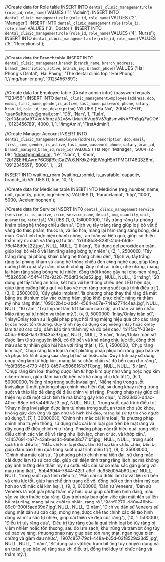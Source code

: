 //Create data for Role table
INSERT INTO `dental_clinic_management`.`role` (`role_id`, `role_name`) VALUES ('1', 'Admin');
INSERT INTO `dental_clinic_management`.`role` (`role_id`, `role_name`) VALUES ('2', 'Manager');
INSERT INTO `dental_clinic_management`.`role` (`role_id`, `role_name`) VALUES ('3', 'Doctor');
INSERT INTO `dental_clinic_management`.`role` (`role_id`, `role_name`) VALUES ('4', 'Nurse');
INSERT INTO `dental_clinic_management`.`role` (`role_id`, `role_name`) VALUES ('5', 'Receptionist');

---------------------------------------------------------------------------------------------------------
//Create data for Branch table
INSERT INTO `dental_clinic_management`.`branch` (`branch_name`, `branch_address`, `branch_description`, `active`, `branch_img`, `branch_phone`) VALUES ('Hai Phong\'s Dental', 'Hai Phong', 'The dental clinic top 1 Hai Phong', 1,'/img/banner.png', '0123456789');

-----------------------------------------------------------------------------------------------------------
//Create data for Employee table (Create admin infor) (password equals "123456")
INSERT INTO `dental_clinic_management`.`employee`
(`address`, `dob`, `email`, `first_name`, `gender`,`is_active`, `last_name`, `password`, `phone`, `salary`, `bran_id`, `role_id`, `img`, `description`)
VALUES
('Ha Noi', '2004-12-09', 'tuan6a1thcstv@gmail.com', 'Đỗ', 'Nam', 1, 'Tuấn', '$2a$10$ou0A97XvoK6mzsi32vSwi.MurUhVug6VS7qBsmwlNAFTnEqQFaCO6', '0123456789', 4000,  1, 1, '/imgAmin', 'FirstAdmin');

//Create Manager Account
INSERT INTO `dental_clinic_management`.`employee` (`address`, `description`, `dob`, `email`, `first_name`, `gender`, `is_active`, `last_name`, `password`, `phone`, `salary`, `bran_id`, `branch_managed_bran_id`, `role_id`) VALUES ('Hà Nội', 'Manager', '2004-12-08', 'khoa@gmail.com', 'Lê', 'Nam', 1, 'Khoa', '$2b$12$EIHLAyrnP6CBjR9cjGaZW.6.NKdkZrKjEIVdgHShTPMGfT48Q3Z8m', '0912345651', '5000', 1, 1, 2);


INSERT INTO waiting_room (waiting_roomid, is_available, capacity, branch_id)
VALUES (1, true, 10, 1);

//Create data for Medicine table
INSERT INTO Medicine (reg_number, name, unit, quantity, price, ingredients)
VALUES (1, 'Paracetamol', 'hộp', '1000', 5000, 'Acetaminophen');

//Create data for Service
INSERT INTO `dental_clinic_management`.`service` (`service_id`, `is_active`, `price`, `service_name`, `detail`, `img`, `quantity`, `unit`, `guarantee`, `material`) VALUES
(1, 0, 150000000, 'Tẩy trắng răng tại phòng khám bằng hệ thống chiếu đèn a', 'Dịch vụ tẩy trắng răng giúp loại bỏ vết ố vàng do thực phẩm, thuốc lá, và lão hóa, mang lại hàm răng sáng bóng, đều màu. Quá trình thực hiện nhanh chóng, an toàn và hiệu quả, giúp cải thiện thẩm mỹ nụ cười và tăng sự tự tin.', 'b16f36c8-828f-41b6-bfd6-76ef48d9e222.jpg', NULL, NULL, '2 tháng', 'Sử dụng gel peroxide an toàn, giúp loại bỏ vết ố và làm răng sáng bóng tự nhiên.'),
(2, 1, 2500000, 'Tẩy trắng răng tại phòng khám bằng hệ thống chiếu đèn', 'Dịch vụ tẩy trắng răng tại phòng khám sử dụng hệ thống chiếu đèn công nghệ cao, giúp tăng cường hiệu quả tẩy trắng nhanh chóng. Quy trình an toàn, nhẹ nhàng, mang lại hàm răng sáng bóng và tự nhiên, đồng thời không gây hại cho men răng.', 'f5826538-454f-417d-9220-756df34e3a52.jpg', NULL, NULL, '6 tháng', 'Sử dụng gel tẩy trắng an toàn, kết hợp với hệ thống chiếu đèn LED hiện đại, giúp tăng cường hiệu quả và bảo vệ men răng trong suốt quá trình điều trị.'),
(3, 0, 25000000, 'Cấy ghép Implant', 'là phương pháp thay thế răng đã mất bằng trụ titanium cấy vào xương hàm, giúp khôi phục chức năng và thẩm mỹ như răng thật.', '090c2b4c-abd4-4564-a07e-744a2774c4ea.jpg', NULL, NULL, '10 năm', 'Trụ Implant làm từ titanium cao cấp, an toàn và bền chắc. Mão răng sứ tự nhiên và thẩm mỹ.'),
(4, 0, 5000000, 'Inlay/Onlay toàn sứ', 'Inlay/Onlay toàn sứ là giải pháp phục hồi răng miệng hiệu quả cho các răng bị sâu hoặc tổn thương. Quy trình này sử dụng các miếng inlay hoặc onlay làm từ sứ cao cấp, đảm bảo tính thẩm mỹ và độ bền cao.', 'b11f3c7f-33eb-40da-9684-1a373943b397.jpg', NULL, NULL, '3 năm', 'Inlay/Onlay toàn sứ được làm từ sứ nguyên khối, có độ bền và khả năng chịu lực tốt, đồng thời màu sắc tự nhiên giúp hài hòa với răng thật.'),
(5, 1, 2500000, 'Chụp răng kim loại', 'Chụp răng kim loại là một phương pháp phục hồi răng giúp bảo vệ và phục hồi hình dạng của răng bị hư hại hoặc sâu. Quy trình này sử dụng chụp răng làm từ hợp kim, mang lại sự chắc chắn và độ bền cao cho răng.', 'fc8f365c-d773-4813-8b57-d5066161b717.png', NULL, NULL, '5 năm', 'Chụp răng kim loại thường được làm từ hợp kim quý như vàng hoặc hợp kim niken-chrom, giúp đảm bảo độ bền và khả năng chịu lực tốt.'),
(6, 1, 50000000, 'Niềng răng trong suốt Invisalign', 'Niềng răng trong suốt Invisalign là một phương pháp chỉnh nha hiện đại, sử dụng khay niềng trong suốt và tháo lắp dễ dàng để điều chỉnh vị trí răng. Phương pháp này giúp cải thiện nụ cười một cách tinh tế mà không gây khó chịu.', 'c2923d36-d4ac-40ce-88ce-b67a446f7a23.jpg', NULL, NULL, 'trong suốt quá trình điều trị', 'Khay niềng Invisalign được làm từ nhựa trong suốt, an toàn cho sức khỏe, không gây kích ứng và gần như vô hình khi đeo, mang lại sự tự tin cho người sử dụng.'),
(7, 1, 30000000, 'Chỉnh nha mắc cài kim loại', 'là phương pháp chỉnh nha truyền thống, sử dụng mắc cài kim loại gắn trên bề mặt răng và dây cung để điều chỉnh vị trí răng. Phương pháp này rất hiệu quả trong việc điều chỉnh các vấn đề về răng như lệch lạc, chen chúc, và khớp cắn.', 'c1457691-ba77-43ab-add4-9abe08c771bf.jpg', NULL, NULL, 'trong suốt quá trình điều trị', 'Mắc cài kim loại được làm từ hợp kim chắc chắn, bền bỉ, giúp đảm bảo hiệu quả trong suốt quá trình điều trị.'),
(8, 0, 35000000, 'Chỉnh nha mắc cài sứ', 'là phương pháp chỉnh nha hiện đại, sử dụng mắc cài được làm từ sứ cao cấp, giúp cải thiện tình trạng răng lệch lạc mà không gây ảnh hưởng đến thẩm mỹ nụ cười. Mắc cài sứ có màu sắc gần giống với màu răng thật.', '5bb49944-7844-42b1-a6c1-dc958d054b60.jpg', NULL, NULL, 'trong suốt quá trình điều trị', 'Mắc cài sứ được làm từ vật liệu sứ bền và chịu lực tốt, giúp hạn chế tình trạng dễ vỡ, đồng thời có tính thẩm mỹ cao hơn so với mắc cài kim loại.'),
(9, 0, 6000000, 'Dán sứ Veneers', 'Dán sứ Veneers là một giải pháp thẩm mỹ hiệu quả giúp cải thiện hình dáng, màu sắc và kích thước của răng. Quy trình này bao gồm việc gắn mặt dán sứ lên bề mặt răng, mang lại nụ cười tự nhiên, rạng rỡ.', '94bf0279-440e-48bb-89c0-300f6aed39d7.jpg', NULL, NULL, '2 năm', 'Dịch vụ dán sứ Veneers sử dụng mặt dán sứ cao cấp, mỏng nhẹ, được chế tác chính xác để tạo hình dáng và màu sắc tự nhiên, giúp cải thiện vẻ đẹp của răng.'),
(10, 1, 1500000, 'Điều trị tủy răng cửa', 'Điều trị tủy răng cửa là quá trình loại bỏ tủy răng bị viêm nhiễm hoặc tổn thương, sau đó làm sạch, khử trùng và trám bít ống tủy để bảo vệ răng. Phương pháp này giúp bảo tồn răng thật, ngăn ngừa biến chứng và giảm đau nhức.', '1907c857-79c1-448a-b35d-03f8529c23d5.jpg', NULL, NULL, '1 năm', 'Sử dụng các vật liệu trám bít ống tủy chuyên dụng và an toàn, giúp bảo vệ răng sau khi điều trị, đồng thời duy trì chức năng và thẩm mỹ.');

